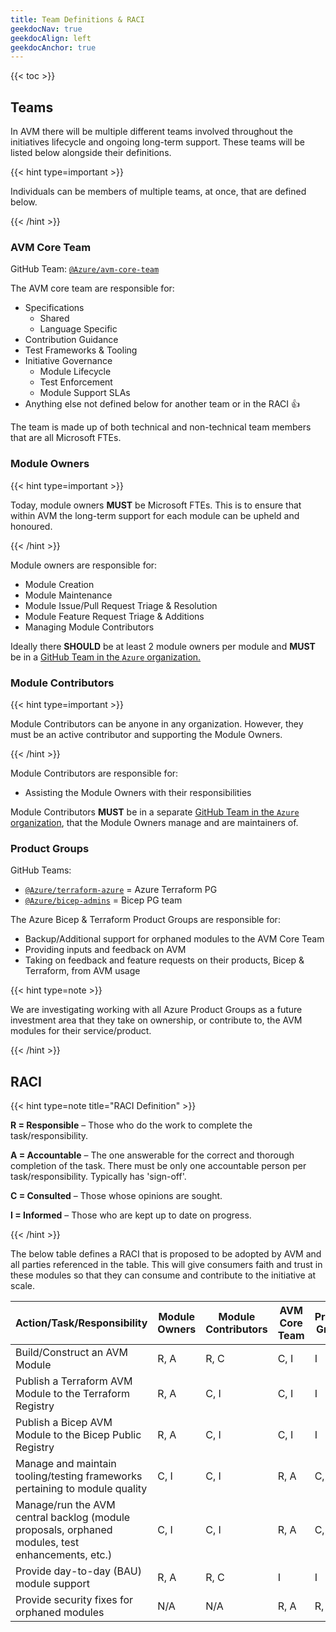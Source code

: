 ```yaml
---
title: Team Definitions & RACI
geekdocNav: true
geekdocAlign: left
geekdocAnchor: true
---
```

{{< toc >}}

## Teams
In AVM there will be multiple different teams involved throughout the initiatives lifecycle and ongoing long-term support. These teams will be listed below alongside their definitions.

{{< hint type=important >}}

Individuals can be members of multiple teams, at once, that are defined below.

{{< /hint >}}

### AVM Core Team

GitHub Team: [`@Azure/avm-core-team`](https://github.com/orgs/Azure/teams/avm-core-team)

The AVM core team are responsible for:

- Specifications
  - Shared
  - Language Specific
- Contribution Guidance
- Test Frameworks & Tooling
- Initiative Governance
  - Module Lifecycle
  - Test Enforcement
  - Module Support SLAs
- Anything else not defined below for another team or in the RACI 👍

The team is made up of both technical and non-technical team members that are all Microsoft FTEs.

### Module Owners

{{< hint type=important >}}

Today, module owners **MUST** be Microsoft FTEs. This is to ensure that within AVM the long-term support for each module can be upheld and honoured.

{{< /hint >}}

Module owners are responsible for:

- Module Creation
- Module Maintenance
- Module Issue/Pull Request Triage & Resolution
- Module Feature Request Triage & Additions
- Managing Module Contributors

Ideally there **SHOULD** be at least 2 module owners per module and **MUST** be in a [GitHub Team in the `Azure` organization.](https://github.com/orgs/Azure/teams/)
### Module Contributors

{{< hint type=important >}}

Module Contributors can be anyone in any organization. However, they must be an active contributor and supporting the Module Owners.

{{< /hint >}}

Module Contributors are responsible for:

- Assisting the Module Owners with their responsibilities

Module Contributors **MUST** be in a separate [GitHub Team in the `Azure` organization](https://github.com/orgs/Azure/teams/), that the Module Owners manage and are maintainers of.

### Product Groups

GitHub Teams:

- [`@Azure/terraform-azure`](https://github.com/orgs/Azure/teams/terraform-azure) = Azure Terraform PG
- [`@Azure/bicep-admins`](https://github.com/orgs/Azure/teams/bicep-admins) = Bicep PG team

The Azure Bicep & Terraform Product Groups are responsible for:

- Backup/Additional support for orphaned modules to the AVM Core Team
- Providing inputs and feedback on AVM
- Taking on feedback and feature requests on their products, Bicep & Terraform, from AVM usage

{{< hint type=note >}}

We are investigating working with all Azure Product Groups as a future investment area that they take on ownership, or contribute to, the AVM modules for their service/product.

{{< /hint >}}

## RACI

{{< hint type=note title="RACI Definition" >}}

**R = Responsible** – Those who do the work to complete the task/responsibility.

**A = Accountable** – The one answerable for the correct and thorough completion of the task. There must be only one accountable person per task/responsibility. Typically has 'sign-off'.

**C = Consulted** – Those whose opinions are sought.

**I = Informed** – Those who are kept up to date on progress.

{{< /hint >}}

The below table defines a RACI that is proposed to be adopted by AVM and all parties referenced in the table. This will give consumers faith and trust in these modules so that they can consume and contribute to the initiative at scale.

| Action/Task/Responsibility                                                                       | Module Owners | Module Contributors | AVM Core Team | Product Groups | Notes |
| ------------------------------------------------------------------------------------------------ | ------------- | ------------------- | ------------- | -------------- | ----- |
| Build/Construct an AVM Module                                                                    | R, A          | R, C                | C, I          | I              |       |
| Publish a Terraform AVM Module to the Terraform Registry                                         | R, A          | C, I                | C, I          | I              |       |
| Publish a Bicep AVM Module to the Bicep Public Registry                                          | R, A          | C, I                | C, I          | I              |       |
| Manage and maintain tooling/testing frameworks pertaining to module quality                      | C, I          | C, I                | R, A          | C, I           |       |
| Manage/run the AVM central backlog (module proposals, orphaned modules, test enhancements, etc.) | C, I          | C, I                | R, A          | C, I           |       |
| Provide day-to-day (BAU) module support                                                          | R, A          | R, C                | I             | I              |       |
| Provide security fixes for orphaned modules                                                      | N/A           | N/A                 | R, A          | R, C, I        |       |
